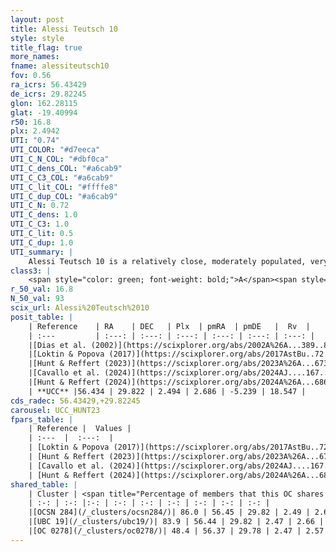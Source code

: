 ```yaml
---
layout: post
title: Alessi Teutsch 10
style: style
title_flag: true
more_names: 
fname: alessiteutsch10
fov: 0.56
ra_icrs: 56.43429
de_icrs: 29.82245
glon: 162.28115
glat: -19.40994
r50: 16.8
plx: 2.4942
UTI: "0.74"
UTI_COLOR: "#d7eeca"
UTI_C_N_COL: "#dbf0ca"
UTI_C_dens_COL: "#a6cab9"
UTI_C_C3_COL: "#a6cab9"
UTI_C_lit_COL: "#ffffe8"
UTI_C_dup_COL: "#a6cab9"
UTI_C_N: 0.72
UTI_C_dens: 1.0
UTI_C_C3: 1.0
UTI_C_lit: 0.5
UTI_C_dup: 1.0
UTI_summary: |
    Alessi Teutsch 10 is a relatively close, moderately populated, very dense object of very high C3 quality. It is moderately studied in the literature. This object shares a large percentage of members with 3 later reported entries.
class3: |
    <span style="color: green; font-weight: bold;">A</span><span style="color: green; font-weight: bold;">A</span>
r_50_val: 16.8
N_50_val: 93
scix_url: Alessi%20Teutsch%2010
posit_table: |
    | Reference    | RA    | DEC   | Plx  | pmRA  | pmDE   |  Rv  |
    | :---         | :---: | :---: | :---: | :---: | :---: | :---: |
    |[Dias et al. (2002)](https://scixplorer.org/abs/2002A%26A...389..871D) | 56.108 | 29.667 | -- | 4.85 | -3.35 | 26.07 |
    |[Loktin & Popova (2017)](https://scixplorer.org/abs/2017AstBu..72..257L) | 56.115 | 29.667 | -- | 1.991 | -5.918 | 26.07 |
    |[Hunt & Reffert (2023)](https://scixplorer.org/abs/2023A%26A...673A.114H) | 56.331 | 29.742 | 2.491 | 2.671 | -5.238 | 18.203 |
    |[Cavallo et al. (2024)](https://scixplorer.org/abs/2024AJ....167...12C) | 56.45 | 29.853 | 2.492 | -- | -- | -- |
    |[Hunt & Reffert (2024)](https://scixplorer.org/abs/2024A%26A...686A..42H) | 56.331 | 29.742 | 2.491 | 2.671 | -5.238 | 18.203 |
    | **UCC** |56.434 | 29.822 | 2.494 | 2.686 | -5.239 | 18.547 | 
cds_radec: 56.43429,+29.82245
carousel: UCC_HUNT23
fpars_table: |
    | Reference |  Values |
    | :---  |  :---:  |
    | [Loktin & Popova (2017)](https://scixplorer.org/abs/2017AstBu..72..257L) | `E(B-V)=0.42, Dmod=12.74, logt=9.36` |
    | [Hunt & Reffert (2023)](https://scixplorer.org/abs/2023A%26A...673A.114H) | `AV50=0.662, diffAV50=1.251, MOD50=7.923, logAge50=6.534` |
    | [Cavallo et al. (2024)](https://scixplorer.org/abs/2024AJ....167...12C) | `AV50=1.4, dMod50=8.07, logAge50=6.32, [Fe/H]50=-0.45` |
    | [Hunt & Reffert (2024)](https://scixplorer.org/abs/2024A%26A...686A..42H) | `MassJ=50.9073` |
shared_table: |
    | Cluster | <span title="Percentage of members that this OC shares with the ones listed">%</span>   | RA   | DEC   | Plx   | pmRA  | pmDE  | Rv | UTI |
    | :-: | :-: |:-: | :-: | :-: | :-: | :-: | :-: | :-: |
    |[OCSN 284](/_clusters/ocsn284/)| 86.0 | 56.45 | 29.82 | 2.49 | 2.68 | -5.24 | 18.55 |0.0 |
    |[UBC 19](/_clusters/ubc19/)| 83.9 | 56.44 | 29.82 | 2.47 | 2.66 | -5.23 | 17.24 |0.0 |
    |[OC 0278](/_clusters/oc0278/)| 48.4 | 56.37 | 29.78 | 2.47 | 2.57 | -5.26 | 18.05 |0.0 |
---
```

